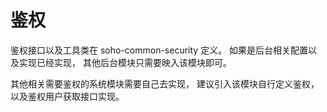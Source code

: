 鉴权
====

鉴权接口以及工具类在 soho-common-security 定义。 如果是后台相关配置以及实现已经实现， 其他后台模块只需要映入该模块即可。

其他相关需要鉴权的系统模块需要自己去实现， 建议引入该模块自行定义鉴权， 以及鉴权用户获取接口实现。